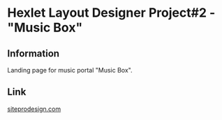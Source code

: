 # Hexlet Layout Designer Project#2 - "Music Box"

## Information
Landing page for music portal "Music Box".

## Link
[siteprodesign.com](http://siteprodesign.com/)
